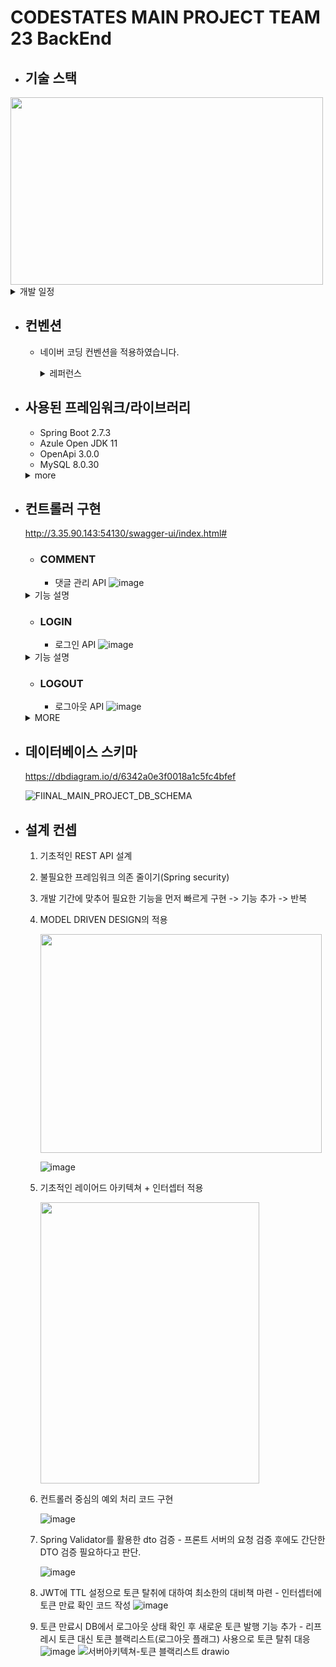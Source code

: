 # CODESTATES MAIN PROJECT TEAM 23 BackEnd


- ## 기술 스택

<img src="https://user-images.githubusercontent.com/80381715/194749237-0e0e8117-da2f-4436-950d-fdec443336de.png" width="500" height="300">

  <details>
      <summary>개발 일정</summary>

  - ## 메인 프로젝트 일정

  1. 개발 기간 09/14~09/30
  2. 테스팅, 버그 픽스 10/01~10/05
  3. 전체 테스트 10/05~10/07
  4. 배포 10/07

  - ## 백엔드 개발 일정

  ### 1 주차 ~09/17   
    - ToDo :  
        1. 프로젝트 주제 선정
        2. 도메인 계획
        3. DB 스키마 작성
        4. 리소스 응답용 REST 메소드 작성    
        5. side 기능 확인 및 정의
  ### 2 주차 ~09/24  
    - ToDo :  
      1. 요구 사항 정의서에 따른 컨트롤러 작성 및 서비스 로직 작성

  ### 3 주차 ~10/01  
    - ToDo :  
      1. 리팩토링 및 코드 가독성 최적화 작업

  ### 4 주차 ~10/07
    - ToDo :  
      1. EC2, S3, RDS, DNS, HTTPS 적용 및 배포
  ### 5 주차 ~10/9
    - ToDo :  
      1. 전체 테스팅 및 발표 자료 준비

  </details>

- ## 컨벤션 
  - 네이버 코딩 컨벤션을 적용하였습니다.
    <details>
      <summary>레퍼런스</summary>
      
    - ref : https://nuli.navercorp.com/data/convention/NHN_Coding_Conventions_for_Markup_Languages.pdf
    - ref : https://naver.github.io/hackday-conventions-java/
    </details>

- ## 사용된 프레임워크/라이브러리

  - Spring Boot 2.7.3
  - Azule Open JDK 11
  - OpenApi 3.0.0
  - MySQL 8.0.30
  <details>
      <summary>more</summary>

  - auth0 JWT 4.0.0    
  - Mapstruct 1.4.2
  - assertJ 3.23.1
</details>

- ## 컨트롤러 구현

  http://3.35.90.143:54130/swagger-ui/index.html#
  
    
    - ### COMMENT
      - 댓글 관리 API
     ![image](https://user-images.githubusercontent.com/80381715/194749648-c4b6e789-c158-49a8-9a6e-e86ade905340.png)

    <details>
    <summary>기능 설명</summary>

     ![image](https://user-images.githubusercontent.com/80381715/194750421-8a2328dd-b0bb-4c23-b36a-95ad1b7608f3.png)

    </details>

    - ### LOGIN
      - 로그인 API
      ![image](https://user-images.githubusercontent.com/80381715/194749642-92ac9505-1172-41bc-98a6-31e6b8d16622.png)


  <details>
      <summary>기능 설명</summary>

     ![image](https://user-images.githubusercontent.com/80381715/194750497-32ceaaff-5282-4065-93eb-2eb0f0ce0d29.png)

  </details>

    - ### LOGOUT
      - 로그아웃 API
      ![image](https://user-images.githubusercontent.com/80381715/194749662-e62a0fdc-6f31-4a3d-b95b-5fcc866214d0.png)

  <details>
    <summary>MORE</summary>
    
  <details>
      <summary>기능 설명</summary>

     ![image](https://user-images.githubusercontent.com/80381715/194750503-de9881ca-68e0-4211-9a5e-6b1f50bb5926.png)
  </details>


    - ### MEMBER
      - 회원 정보 관리 API
      ![image](https://user-images.githubusercontent.com/80381715/194749681-1a8e5123-1e4c-4f89-a706-01649fbf9a4b.png)


  <details>
      <summary>기능 설명</summary>

     ![image](https://user-images.githubusercontent.com/80381715/194750581-24f16443-210e-4057-84cd-990a35f47cdc.png)

  </details>


    - ### RENT POST
      - 게시글 관리 API
      ![image](https://user-images.githubusercontent.com/80381715/194749709-c4eaa13f-1bf4-4ed6-9d94-ff4a02d9cb88.png)


  <details>
      <summary>기능 설명</summary>

     ![image](https://user-images.githubusercontent.com/80381715/194765095-2444f17c-0e3a-4d17-83bc-c00c0f094e37.png)

  </details>
</details>


- ## 데이터베이스 스키마

    https://dbdiagram.io/d/6342a0e3f0018a1c5fc4bfef
    
    ![FIINAL_MAIN_PROJECT_DB_SCHEMA](https://user-images.githubusercontent.com/80381715/194764802-3d63c05c-9c9f-4882-b6ff-76e5755b573a.png)



- ## 설계 컨셉
    1. 기초적인 REST API 설계
    3. 불필요한 프레임워크 의존 줄이기(Spring security)
    4. 개발 기간에 맞추어 필요한 기능을 먼저 빠르게 구현 -> 기능 추가 -> 반복
    5. MODEL DRIVEN DESIGN의 적용
    
    
        <img src="https://user-images.githubusercontent.com/80381715/194752666-d1ca5dc8-4b5c-4138-83ee-9b0fd9166929.png" width="450" height="350">
        
        
        ![image](https://user-images.githubusercontent.com/80381715/194753719-57a9ad3f-bca8-4c9e-b296-2a4c04644fca.png)
        
        

    6. 기초적인 레이어드 아키텍쳐 + 인터셉터 적용
        
        
        <img src="https://user-images.githubusercontent.com/80381715/194753320-01aa6b70-9af9-4619-ae4a-d1fa237bdbfb.png" width="350" height="450">

    7. 컨트롤러 중심의 예외 처리 코드 구현
    
        ![image](https://user-images.githubusercontent.com/80381715/194753873-bd044517-972d-4980-8489-320d7ea24b6c.png)

    8. Spring Validator를 활용한 dto 검증 - 프론트 서버의 요청 검증 후에도 간단한 DTO 검증 필요하다고 판단.
    
        ![image](https://user-images.githubusercontent.com/80381715/194753983-d4e78258-ac41-4bbd-9988-4c8e9ef28958.png) 


    9. JWT에 TTL 설정으로 토큰 탈취에 대하여 최소한의 대비책 마련 - 인터셉터에 토큰 만료 확인 코드 작성
         ![image](https://user-images.githubusercontent.com/80381715/194765018-b2ee2118-230c-42e0-8e63-d78bbd44e412.png)

    10. 토큰 만료시 DB에서 로그아웃 상태 확인 후 새로운 토큰 발행 기능 추가 - 리프레시 토큰 대신 토큰 블랙리스트(로그아웃 플래그) 사용으로 토큰 탈취 대응
        ![image](https://user-images.githubusercontent.com/80381715/194793880-b79c5528-522e-48f6-ac87-fdfb2727c20c.png)
        ![서버아키텍쳐-토큰 블랙리스트 drawio](https://user-images.githubusercontent.com/80381715/194794265-7be9b880-1070-4a25-a2eb-7cc619e29465.png)

 
     


